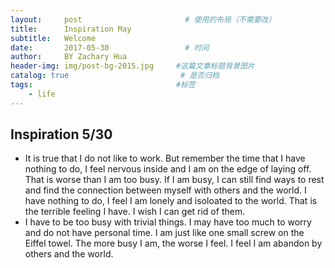 ```yaml
---
layout:     post                       # 使用的布局（不需要改）
title:      Inspiration May                 
subtitle:   Welcome 
date:       2017-05-30                 # 时间
author:     BY Zachary Hua                   
header-img: img/post-bg-2015.jpg     #这篇文章标题背景图片
catalog: true                         # 是否归档
tags:                                #标签
    - life
---
```

## Inspiration 5/30

- It is true that I do not like to work. But remember the time that I have nothing to do, I feel nervous inside and I am on the edge of laying off. 
That is worse than I am too busy. If I am busy, I can still find ways to rest and find the connection between myself with others and the world. I have nothing to do, I feel I am lonely and isoloated to the world. That is
the terrible feeling I have. I wish I can get rid of them. 
- I have to be too busy with trivial things. I may have too much to worry and do not have personal time. I am just like one small screw on the Eiffel towel. The more busy I am, the worse I feel. I feel I am abandon by others and the world. 
  
